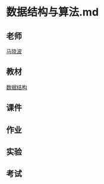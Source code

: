 # 数据结构与算法.md

## 老师

[马晓波](http://ies.imut.edu.cn/info/1156/2595.htm)

## 教材

[数据结构](http://www.tup.tsinghua.edu.cn/bookscenter/book_00236807.html)

## 课件

## 作业

## 实验

## 考试
